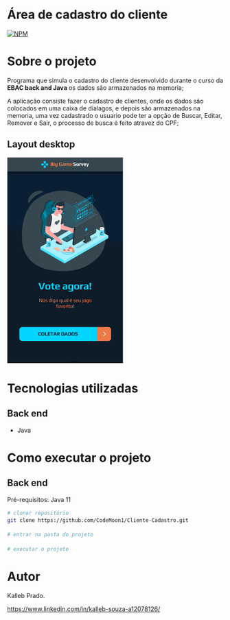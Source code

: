 # Área de cadastro do cliente 
[![NPM](https://img.shields.io/npm/l/react)](https://github.com/CodeMoon1/Cliente-Cadastro/blob/main/LICENSE) 

# Sobre o projeto

Programa que simula o cadastro do cliente desenvolvido durante o curso da **EBAC back and Java** os dados são armazenados na memoria;

A aplicação consiste fazer o cadastro de clientes, onde os dados são colocados em uma caixa de dialagos, e depois são armazenados na memoria, uma vez cadastrado o usuario pode ter a opção de Buscar, Editar, Remover e Sair, o processo de busca é feito atravez do CPF; 

## Layout desktop
![Desktop 1](https://github.com/acenelio/assets/raw/main/sds1/mobile1.png) 


# Tecnologias utilizadas
## Back end
- Java

# Como executar o projeto

## Back end
Pré-requisitos: Java 11

```bash
# clonar repositório
git clone https://github.com/CodeMoon1/Cliente-Cadastro.git

# entrar na pasta do projeto

# executar o projeto
```

# Autor

Kalleb Prado.

https://www.linkedin.com/in/kalleb-souza-a12078126/

